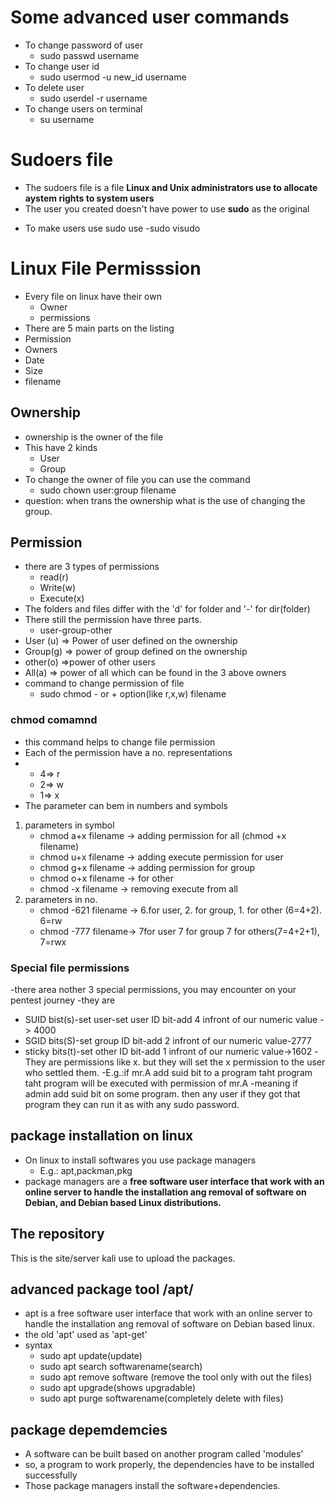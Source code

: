 # Some advanced user commands
- To change password of user
	- sudo passwd username
- To change user id
	- sudo usermod -u new_id username
- To delete user
	- sudo userdel -r username
- To change users on terminal
	- su username
# Sudoers file
- The sudoers file is a file **Linux and Unix administrators use to allocate aystem rights to system users** 
- The user you created doesn't have power to use **sudo** as the original
<!-- not finished -->
- To make users use sudo use -sudo visudo
# Linux File Permisssion
- Every file on linux have their own 
	- Owner
	- permissions
- There are 5 main parts on the listing
- Permission
- Owners
- Date
- Size
- filename
## Ownership
- ownership is the owner of the file
- This have 2 kinds
	- User
	- Group
- To change the owner of file you can use the command
	- sudo chown user:group filename
- question: when trans the ownership what is the use of changing the group.
## Permission
- there are 3 types of permissions
	- read(r)
	- Write(w)
	- Execute(x)
- The folders and files differ with the 'd' for folder and '-' for dir(folder)
- There still the permission have three parts.
	- user-group-other
- User (u) => Power of user defined on the ownership
- Group(g) => power of group defined on the ownership
- other(o) =>power of other users
- All(a) => power of all which can be found in the 3 above owners
- command to change permission of file
	- sudo chmod - or + option(like r,x,w) filename
### chmod comamnd
- this command helps to change file permission
- Each of the permission have a no. representations
- <!--not finished--> 
	- 4=> r
	- 2=> w
	- 1=> x
- The parameter can bem in numbers and symbols
1. parameters in symbol
	 -  chmod a+x filename -> adding permission for all (chmod +x filename)
	 - chmod u+x filename -> adding execute permission for user
	 - chmod g+x filename -> adding permission for group
	 - chmod o+x filename -> for other
	 - chmod -x filename -> removing execute from all
 2. parameters in no.
	 - chmod -621 filename -> 6.for user, 2. for group, 1. for other (6=4+2). 6=rw
	 - chmod -777 filename-> 7for user 7 for group 7 for others(7=4+2+1), 7=rwx
### Special file permissions
-there area nother 3 special permissions, you may encounter on your pentest journey
-they are
 - SUID bist(s)-set user-set user ID bit-add 4 infront of our numeric value -> 4000
 - SGID bits(S)-set group ID bit-add 2 infront of our numeric value-2777
 - sticky bits(t)-set other ID bit-add 1 infront of our numeric value->1602
-They are permissions like x. but they will set the x permission to the user who settled them.
-E.g.:if mr.A add suid bit to a program taht program taht program will be executed with permission of mr.A
	-meaning if admin add suid bit on some program. then any user if they got that program they can run it as with any sudo password.
## package installation on linux
- On linux to install softwares you use package managers
	- E.g.: apt,packman,pkg
- package managers are a **free software user interface that work with an online server to handle the installation ang removal of software on Debian, and Debian based Linux distributions.** 
## The repository
This is the site/server kali use to upload the packages.
## advanced package tool /apt/
- apt is a free software user interface that work with an online server to handle the installation ang removal of software on Debian based linux.
- the old 'apt' used as 'apt-get'
- syntax
	- sudo apt update(update)
	- sudo apt search softwarename(search)
	- sudo apt remove software (remove the tool only with out the files)
	- sudo apt upgrade(shows upgradable)
	- sudo apt purge softwarename(completely delete with files)
## package depemdemcies
- A software can be built based on another program called 'modules'
- so,  a program to work properly, the dependencies have to be installed successfully
- Those package managers install the software+dependencies.

	
